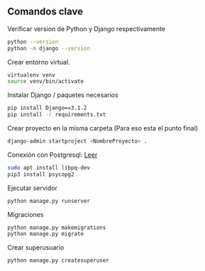 ## Comandos clave

Verificar version de Python y Django respectivamente
```bash
python --version
python -m django --version
```

Crear entorno virtual.
```bash
virtualenv venv
source venv/bin/activate
 ```

Instalar Django / paquetes necesarios
```bash
pip install Django==3.1.2
pip install -r requirements.txt
```

Crear proyecto en la misma carpeta (Para eso esta el punto final) 
```bash
django-admin startproject <NombreProyecto> .
```
Conexión con Postgresql: [Leer](https://cosasdedevs.com/posts/como-conectar-una-base-de-datos-postgresql-con-django/)
```bash
sudo apt install libpq-dev
pip3 install psycopg2
```

Ejecutar servidor
```bash
python manage.py runserver
```

Migraciones
```bash
python manage.py makemigrations
python manage.py migrate
```

Crear superusuario
```bash
python manage.py createsuperuser
```